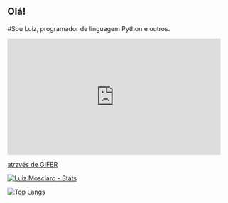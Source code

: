 ## Olá!
#Sou Luiz, programador de linguagem Python e outros.

<iframe src="https://gifer.com/embed/ZiAe" width=480 height=262.564 frameBorder="0" allowFullScreen></iframe><p><a href="https://gifer.com">através de GIFER</a></p>

[![Luiz Mosciaro - Stats](https://github-readme-stats.vercel.app/api?username=luizmosciaro&hide=stars,&count_private=true&theme=yeblu)](https://github.com/luizmosciaro/github-readme-stats)

[![Top Langs](https://github-readme-stats.vercel.app/api/top-langs/?username=luizmosciaro&layout=compact)](https://github.com/anuraghazra/github-readme-stats)
